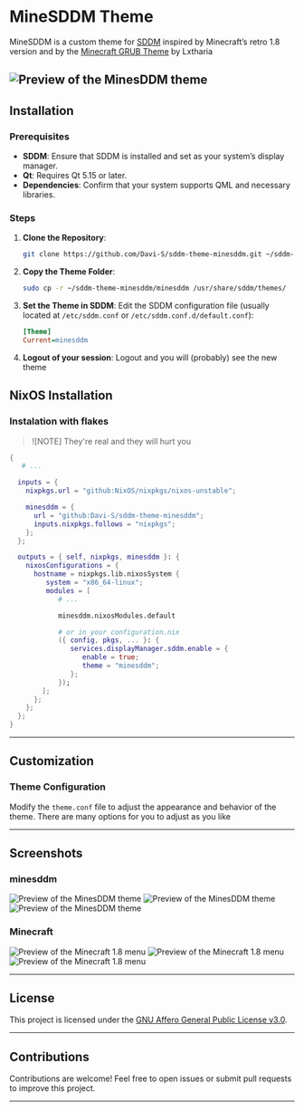 # MineSDDM Theme

MineSDDM is a custom theme for [SDDM](https://wiki.archlinux.org/title/SDDM) inspired by Minecraft’s retro 1.8 version and by the [Minecraft GRUB Theme](https://github.com/Lxtharia/minegrub-theme) by Lxtharia

![Preview of the MinesDDM theme](screenshots/minesddm_preview_3.png)
---

## Installation

### Prerequisites

- **SDDM**: Ensure that SDDM is installed and set as your system’s display manager.
- **Qt**: Requires Qt 5.15 or later.
- **Dependencies**: Confirm that your system supports QML and necessary libraries.

### Steps

1. **Clone the Repository**:
   ```bash
   git clone https://github.com/Davi-S/sddm-theme-minesddm.git ~/sddm-theme-minesddm
   ```

2. **Copy the Theme Folder**:
   ```bash
   sudo cp -r ~/sddm-theme-minesddm/minesddm /usr/share/sddm/themes/
   ```

3. **Set the Theme in SDDM**:
   Edit the SDDM configuration file (usually located at `/etc/sddm.conf` or `/etc/sddm.conf.d/default.conf`):
   ```ini
   [Theme]
   Current=minesddm
   ```

3. **Logout of your session**:
   Logout and you will (probably) see the new theme

## NixOS Installation

### Instalation with flakes

> ![NOTE]
> They're real and they will hurt you
```nix
{
   # ...

  inputs = {
    nixpkgs.url = "github:NixOS/nixpkgs/nixos-unstable";

    minesddm = {
      url = "github:Davi-S/sddm-theme-minesddm";
      inputs.nixpkgs.follows = "nixpkgs";
    };
  };

  outputs = { self, nixpkgs, minesddm }: {
    nixosConfigurations = {
      hostname = nixpkgs.lib.nixosSystem {
         system = "x86_64-linux";
         modules = [
            # ...

            minesddm.nixosModules.default

            # or in your configuration.nix
            ({ config, pkgs, ... }: {
               services.displayManager.sddm.enable = {
                  enable = true;
                  theme = "minesddm";
               };
            });
        ];
      };
    };
  };
}
```

---

## Customization

### Theme Configuration

Modify the `theme.conf` file to adjust the appearance and behavior of the theme. There are many options for you to adjust as you like

---

## Screenshots

### minesddm
![Preview of the MinesDDM theme](screenshots/minesddm_preview_1.png)
![Preview of the MinesDDM theme](screenshots/minesddm_preview_2.png)
![Preview of the MinesDDM theme](screenshots/minesddm_preview_3.png)

### Minecraft
![Preview of the Minecraft 1.8 menu](screenshots/minecraft_preview_1.jpeg)
![Preview of the Minecraft 1.8 menu](screenshots/minecraft_preview_2.jpeg)
![Preview of the Minecraft 1.8 menu](screenshots/minecraft_preview_3.jpeg)

---

## License

This project is licensed under the [GNU Affero General Public License v3.0](LICENSE).

---

## Contributions

Contributions are welcome! Feel free to open issues or submit pull requests to improve this project.

---
